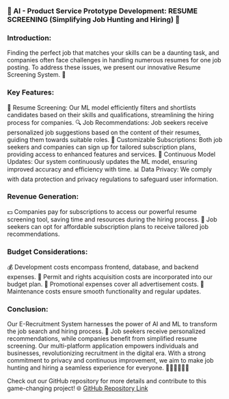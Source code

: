 ### 🌟 AI - Product Service Prototype Development: RESUME SCREENING (Simplifying Job Hunting and Hiring) 🌟

### Introduction:
Finding the perfect job that matches your skills can be a daunting task, and companies often face challenges in handling numerous resumes for one job posting. To address these issues, we present our innovative Resume Screening System. 🎯

### Key Features:
📝 Resume Screening: Our ML model efficiently filters and shortlists candidates based on their skills and qualifications, streamlining the hiring process for companies.
🔍 Job Recommendations: Job seekers receive personalized job suggestions based on the content of their resumes, guiding them towards suitable roles.
💼 Customizable Subscriptions: Both job seekers and companies can sign up for tailored subscription plans, providing access to enhanced features and services.
🔄 Continuous Model Updates: Our system continuously updates the ML model, ensuring improved accuracy and efficiency with time.
📊 Data Privacy: We comply with data protection and privacy regulations to safeguard user information.

### Revenue Generation:
💵 Companies pay for subscriptions to access our powerful resume screening tool, saving time and resources during the hiring process.
💸 Job seekers can opt for affordable subscription plans to receive tailored job recommendations.

### Budget Considerations:
💰 Development costs encompass frontend, database, and backend expenses.
📑 Permit and rights acquisition costs are incorporated into our budget plan.
📢 Promotional expenses cover all advertisement costs.
🔧 Maintenance costs ensure smooth functionality and regular updates.

### Conclusion:
Our E-Recruitment System harnesses the power of AI and ML to transform the job search and hiring process. 🚀 Job seekers receive personalized recommendations, while companies benefit from simplified resume screening. Our multi-platform application empowers individuals and businesses, revolutionizing recruitment in the digital era. With a strong commitment to privacy and continuous improvement, we aim to make job hunting and hiring a seamless experience for everyone. 💼🔎👩‍💻👨‍💼

Check out our GitHub repository for more details and contribute to this game-changing project! 🌐
[GitHub Repository Link](https://github.com/Bhatnagar621/Feynn_labs_E_Recruitment)
